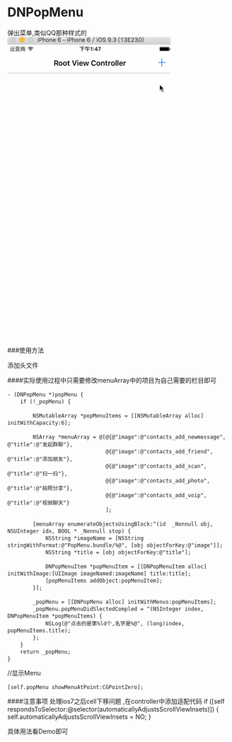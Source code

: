 # DNPopMenu
弹出菜单,类似QQ那种样式的
![snapshot](https://github.com/626600815/DNPopMenu/blob/master/DNPopMenu/ss.gif)

###使用方法

添加头文件

####实际使用过程中只需要修改menuArray中的项目为自己需要的栏目即可

    - (DNPopMenu *)popMenu {
        if (!_popMenu) {
            
            NSMutableArray *popMenuItems = [[NSMutableArray alloc] initWithCapacity:6];
            
            NSArray *menuArray = @[@{@"image":@"contacts_add_newmessage", @"title":@"发起群聊"},
                                   @{@"image":@"contacts_add_friend", @"title":@"添加朋友"},
                                   @{@"image":@"contacts_add_scan", @"title":@"扫一扫"},
                                   @{@"image":@"contacts_add_photo", @"title":@"拍照分享"},
                                   @{@"image":@"contacts_add_voip", @"title":@"视频聊天"}
                                   ];
            
            [menuArray enumerateObjectsUsingBlock:^(id  _Nonnull obj, NSUInteger idx, BOOL * _Nonnull stop) {
                NSString *imageName = [NSString stringWithFormat:@"PopMenu.bundle/%@", [obj objectForKey:@"image"]];
                NSString *title = [obj objectForKey:@"title"];
                
                DNPopMenuItem *popMenuItem = [[DNPopMenuItem alloc] initWithImage:[UIImage imageNamed:imageName] title:title];
                [popMenuItems addObject:popMenuItem];
            }];
            
            _popMenu = [[DNPopMenu alloc] initWithMenus:popMenuItems];
            _popMenu.popMenuDidSlectedCompled = ^(NSInteger index, DNPopMenuItem *popMenuItems) {
                NSLog(@"点击的是第%ld个,名字是%@", (long)index, popMenuItems.title);
            };
        }
        return _popMenu;
    }

//显示Menu

    [self.popMenu showMenuAtPoint:CGPointZero];


####注意事项
处理ios7之后cell下移问题 ,在controller中添加适配代码
     if ([self respondsToSelector:@selector(automaticallyAdjustsScrollViewInsets)]) {
            self.automaticallyAdjustsScrollViewInsets = NO;
        }


具体用法看Demo即可



